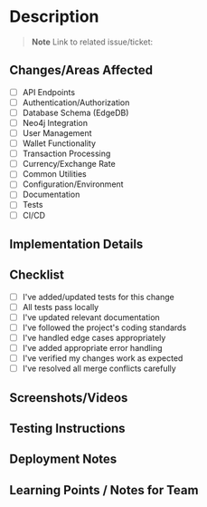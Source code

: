 # Description

> **Note**
> Link to related issue/ticket:

<!--
Please provide a brief summary of the changes made in this pull request.
Explain what problem this PR solves or what feature it implements.
Include any relevant context that would help reviewers understand your changes.
-->

## Changes/Areas Affected

<!--
Please describe in detail the changes or areas affected by this pull request.
List specific files or functions that were modified if applicable.
Indicate if any existing functionality was removed, replaced, or if new functionality was added.
-->

- [ ] API Endpoints
- [ ] Authentication/Authorization
- [ ] Database Schema (EdgeDB)
- [ ] Neo4j Integration
- [ ] User Management
- [ ] Wallet Functionality
- [ ] Transaction Processing
- [ ] Currency/Exchange Rate
- [ ] Common Utilities
- [ ] Configuration/Environment
- [ ] Documentation
- [ ] Tests
- [ ] CI/CD

## Implementation Details

<!--
Provide technical details about your implementation that would be helpful for reviewers.
Include any architectural decisions or trade-offs you made and why.
-->

## Checklist

- [ ] I've added/updated tests for this change
- [ ] All tests pass locally
- [ ] I've updated relevant documentation
- [ ] I've followed the project's coding standards
- [ ] I've handled edge cases appropriately
- [ ] I've added appropriate error handling
- [ ] I've verified my changes work as expected
- [ ] I've resolved all merge conflicts carefully

## Screenshots/Videos

<!--
For UI changes or visual features, include screenshots or recordings to show the changes.
This helps reviewers understand the visual impact of your changes.
-->

## Testing Instructions

<!--
Provide clear steps for testing this PR:
1. What environment setup is needed?
2. What specific functionality should be tested?
3. What expected outcomes should be verified?
4. Any test data or special configuration required?
-->

## Deployment Notes

<!--
Include any special considerations for deployment:
- Database migrations required?
- Environment variables to be added/updated?
- Services that need to be restarted?
- Any potential breaking changes?
-->

## Learning Points / Notes for Team

<!--
Share any insights, challenges, or learning points from this PR that might be valuable for the team.
This is especially helpful for junior developers to learn from your approach.
-->
